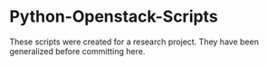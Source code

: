 # Python-Openstack-Scripts
These scripts were created for a research project. They have been generalized before committing here.

